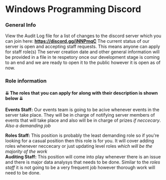 # Windows Programming Discord

### General Info
View the Audit Log file for a list of changes to the discord server which you can join here: **https://discord.gg/jNNPmqC**
The current status of our server is open and accepting staff requests. This means anyone can apply for staff role(s)
The server creation date and other general information will be provided in a file in te respetory once our development stage is coming to an end and we are ready to open it to the public however it is open as of now.

### Role information
#### ⇊ The roles that you can apply for along with their description is shown below ⇊
**Events Staff:** Our events team is going to be acive whenever events in the server take place. They will be in charge of notifying server members of events that will take place and also will be in charge of prizes _if neccecary_. _Also a demanding job_
          
**Roles Staff:** This position is probably the least demanding role so if you're looking for a casual position then this role is for you. It will cover adding roles whenever neccecary or just updating level roles _which will be the majority of the work_       
**Auditing Staff:** This position will come into play whenever there is an issue and there is major data analysys that needs to be done. Similar to the _roles staff_ it is not going to be a very frequent job however thorough work will need to be done.
 
